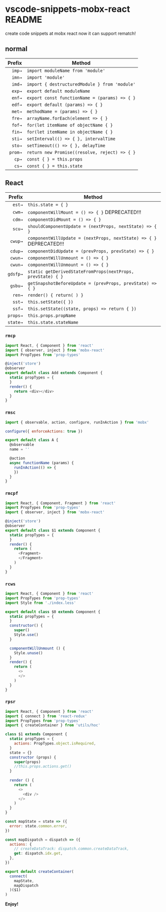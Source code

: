# vscode-snippets-mobx-react README

create code snippets at mobx react
now it can support rematch!

## normal

| Prefix  | Method                                              |
| ------: | --------------------------------------------------- |
| `imp→`  | `import moduleName from 'module'`                   |
| `imn→`  | `import 'module'`                                   |
| `imd→`  | `import { destructuredModule } from 'module'`       |
| `exp→`  | `export default moduleName`                         |
| `enf→`  | `export const functionName = (params) => { }`       |
| `edf→`  | `export default (params) => { }`                    |
| `met→`  | `methodName = (params) => { }`                      |
| `fre→`  | `arrayName.forEach(element => { }`                  |
| `fof→`  | `for(let itemName of objectName { }`                |
| `fin→`  | `for(let itemName in objectName { }`                |
| `sti→`  | `setInterval(() => { }, intervalTime`               |
| `sto→`  | `setTimeout(() => { }, delayTime`                   |
| `prom→` | `return new Promise((resolve, reject) => { }`       |
| `cp→`   | `const { } = this.props`                            |
| `cs→`   | `const { } = this.state`                            |

## React

| Prefix      | Method                                                                              |
| ----------: | ----------------------------------------------------------------------------------- |
| `est→`      | `this.state = { }`                                                                  |
| `cwm→`      | `componentWillMount = () => { }` DEPRECATED!!!                                      |
| `cdm→`      | `componentDidMount = () => { }`                                                     |
| `scu→`      | `shouldComponentUpdate = (nextProps, nextState) => { }`                             |
| `cwup→`     | `componentWillUpdate = (nextProps, nextState) => { }` DEPRECATED!!!                 |
| `cdup→`     | `componentDidUpdate = (prevProps, prevState) => { }`                                |
| `cwun→`     | `componentWillUnmount = () => { }`                                                  |
| `cwun→`     | `componentWillUnmount = () => { }`                                                  |
| `gdsfp→`    | `static getDerivedStateFromProps(nextProps, prevState) { }`                         |
| `gsbu→`     | `getSnapshotBeforeUpdate = (prevProps, prevState) => { }`                           |
| `ren→`      | `render() { return( ) }`                                                            |
| `sst→`      | `this.setState({ })`                                                                |
| `ssf→`      | `this.setState((state, props) => return { })`                                       |
| `props→`    | `this.props.propName`                                                               |
| `state→`    | `this.state.stateName`                                                              |


### `rmcp`

```javascript
import React, { Component } from 'react'
import { observer, inject } from 'mobx-react'
import PropTypes from 'prop-types'

@inject('store')
@observer
export default class Add extends Component {
  static propTypes = {
  }
  render() {
    return <div></div>
  }
}

```

### `rmsc`

```javascript
import { observable, action, configure, runInAction } from 'mobx'

configure({ enforceActions: true })

export default class A {
  @observable
  name = ''

  @action
  async functionName (params) {
    runInAction(() => {
    })
  }
}

```

### `rmcpf`

```javascript
import React, { Component, Fragment } from 'react'
import PropTypes from 'prop-types'
import { observer, inject } from 'mobx-react'

@inject('store')
@observer
export default class $1 extends Component {
  static propTypes = {
  }
  render() {
    return (
      <Fragment>
      </Fragment>
    )
  }
}

```

### `rcws`


```javascript
import React, { Component } from 'react'
import PropTypes from 'prop-types'
import Style from './index.less'

export default class $0 extends Component {
  static propTypes = {
  }
  constructor() {
    super()
    Style.use()
  }

  componentWillUnmount () {
    Style.unuse()
  }
  render() {
    return (
      <>
      </>
    )
  }
}

```

### `rpsr`

```javascript
import React, { Component } from 'react'
import { connect } from 'react-redux'
import PropTypes from 'prop-types'
import { createContainer } from 'utils/hoc'

class $1 extends Component {
  static propTypes = {
    actions: PropTypes.object.isRequired,
  }
  state = {}
  constructor (props) {
    super(props)
    //this.props.actions.get()
  }
  
  render () {
    return (
      <>
        <div />
      </>
    )
  }
}

const mapState = state => ({
  error: state.common.error,
})

const mapDispatch = dispatch => ({
  actions: {
    // createDataTrack: dispatch.common.createDataTrack,
    get: dispatch.idx.get,
  },
})

export default createContainer(
  connect(
    mapState,
    mapDispatch
  )($1)
)

```
**Enjoy!**

